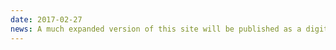 ```yaml
---
date: 2017-02-27
news: A much expanded version of this site will be published as a digital monograph in the [digital publishing program](http://www.sup.org/digital/) of Stanford University Press.
---
```

